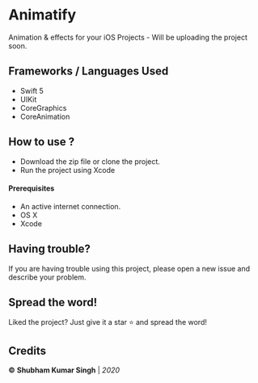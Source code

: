 # Animatify

Animation & effects for your iOS Projects - Will be uploading the project soon.

## Frameworks / Languages Used
- Swift 5
- UIKit
- CoreGraphics
- CoreAnimation

## How to use ?
* Download the zip file or clone the project.
* Run the project using Xcode

#### Prerequisites

- An active internet connection.
- OS X
- Xcode


## Having trouble?
If you are having trouble using this project, please open a new issue and describe your problem.

## Spread the word!
Liked the project? Just give it a star ⭐️ and spread the word!

## Credits
**©** **Shubham Kumar Singh** | *2020*


